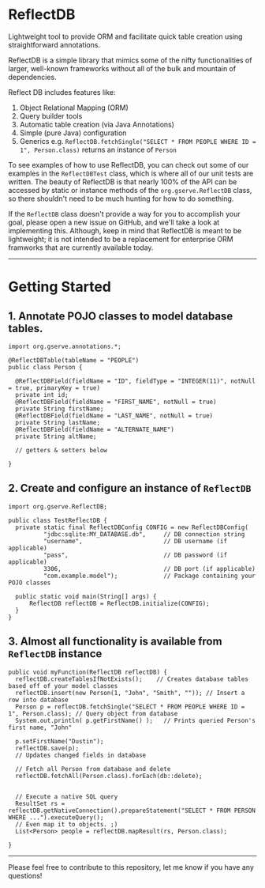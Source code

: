 # ReflectDB
Lightweight tool to provide ORM and facilitate quick table creation using straightforward annotations.

ReflectDB is a simple library that mimics some of the nifty functionalities of larger, well-known frameworks without all of the bulk and mountain of dependencies.

Reflect DB includes features like:
1. Object Relational Mapping (ORM)
2. Query builder tools
3. Automatic table creation (via Java Annotations)
4. Simple (pure Java) configuration
5. Generics e.g. `ReflectDB.fetchSingle("SELECT * FROM PEOPLE WHERE ID = 1", Person.class)` returns an instance of `Person`

To see examples of how to use ReflectDB, you can check out some of our examples in the `ReflectDBTest` class, which is where all of our unit tests are written. The beauty of ReflectDB is that nearly 100% of the API can be accessed by static or instance methods of the `org.gserve.ReflectDB` class, so there shouldn't need to be much hunting for how to do something.

If the `ReflectDB` class doesn't provide a way for you to accomplish your goal, please open a new issue on GitHub, and we'll take a look at implementing this. Although, keep in mind that ReflectDB is meant to be lightweight; it is not intended to be a replacement for enterprise ORM framworks that are currently available today.

---
# Getting Started

## 1. Annotate POJO classes to model database tables.

```
import org.gserve.annotations.*;

@ReflectDBTable(tableName = "PEOPLE")
public class Person {

  @ReflectDBField(fieldName = "ID", fieldType = "INTEGER(11)", notNull = true, primaryKey = true)
  private int id;
  @ReflectDBField(fieldName = "FIRST_NAME", notNull = true)
  private String firstName;
  @ReflectDBField(fieldName = "LAST_NAME", notNull = true)
  private String lastName;
  @ReflectDBField(fieldName = "ALTERNATE_NAME")
  private String altName;
  
  // getters & setters below

}
```

## 2. Create and configure an instance of `ReflectDB`

```
import org.gserve.ReflectDB;

public class TestReflectDB {
  private static final ReflectDBConfig CONFIG = new ReflectDBConfig(
          "jdbc:sqlite:MY_DATABASE.db",     // DB connection string
          "username",                       // DB username (if applicable)
          "pass",                           // DB password (if applicable)
          3306,                             // DB port (if applicable)
          "com.example.model");             // Package containing your POJO classes 
  
  public static void main(String[] args) {
      ReflectDB reflectDB = ReflectDB.initialize(CONFIG);
  }  
}
```

## 3. Almost all functionality is available from `ReflectDB` instance

```
public void myFunction(ReflectDB reflectDB) {
  reflectDB.createTablesIfNotExists();    // Creates database tables based off of your model classes
  reflectDB.insert(new Person(1, "John", "Smith", "")); // Insert a row into database
  Person p = reflectDB.fetchSingle("SELECT * FROM PEOPLE WHERE ID = 1", Person.class); // Query object from database
  System.out.println( p.getFirstName() );   // Prints queried Person's first name, "John"
  
  p.setFirstName("Dustin");
  reflectDB.save(p);
  // Updates changed fields in database
  
  // Fetch all Person from database and delete
  reflectDB.fetchAll(Person.class).forEach(db::delete);
  
  
  // Execute a native SQL query
  ResultSet rs = reflectDB.getNativeConnection().prepareStatement("SELECT * FROM PERSON WHERE ...").executeQuery();
  // Even map it to objects. ;)
  List<Person> people = reflectDB.mapResult(rs, Person.class);
    
}
```

---

Please feel free to contribute to this repository, let me know if you have any questions!

